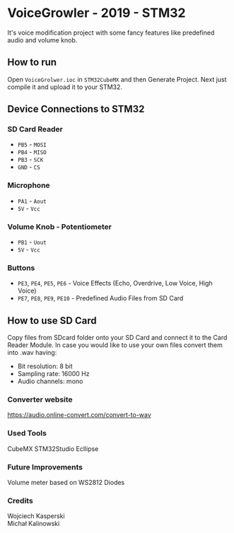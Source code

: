 # VoiceGrowler - 2019 - STM32
It's voice modification project with some fancy features like predefined audio and volume knob.
## How to run
Open `VoiceGrolwer.ioc` in `STM32CubeMX` and then Generate Project. Next just compile it and upload it to your STM32.
## Device Connections to STM32
### SD Card Reader
- `PB5` - `MOSI`
- `PB4` - `MISO`
- `PB3` - `SCK`
- `GND` - `CS`
### Microphone
- `PA1` - `Aout`
- `5V` - `Vcc`
### Volume Knob - Potentiometer
- `PB1` - `Uout`
- `5V` - `Vcc`
### Buttons
- `PE3`, `PE4`, `PE5`, `PE6` - Voice Effects (Echo, Overdrive, Low Voice, High Voice)
- `PE7`, `PE8`, `PE9`, `PE10` - Predefined Audio Files from SD Card

## How to use SD Card
Copy files from SDcard folder onto your SD Card and connect it to the Card Reader Module.
In case you would like to use your own files convert them into .wav having:
  - Bit resolution: 8 bit
  - Sampling rate: 16000 Hz
  - Audio channels: mono
### Converter website
https://audio.online-convert.com/convert-to-wav

### Used Tools
CubeMX
STM32Studio
Ecllipse

### Future Improvements
Volume meter based on WS2812 Diodes 

### Credits
Wojciech Kasperski\
Michał Kalinowski